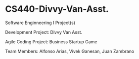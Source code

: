 # CS440-Divvy-Van-Asst.
Software Enginneering I Project(s)

Development Project: Divvy Van Asst.

Agile Coding Project: Business Startup Game

Team Members:
Alfonso Arias, Vivek Ganesan, Juan Zambrano

